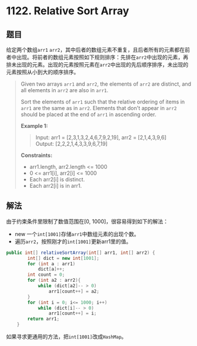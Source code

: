 # 1122. Relative Sort Array

## 题目

给定两个数组`arr1` `arr2`，其中后者的数组元素不重复，且后者所有的元素都在前者中出现。将前者的数组元素按照如下规则排序：先排在`arr2`中出现的元素，再排未出现的元素。出现的元素按照元素在`arr2`中出现的先后顺序排序，未出现的元素按照从小到大的顺序排序。

>Given two arrays `arr1` and `arr2`, the elements of `arr2` are distinct, and all elements in `arr2` are also in `arr1`.
>
>Sort the elements of `arr1` such that the relative ordering of items in `arr1` are the same as in `arr2`.  Elements that don't appear in `arr2` should be placed at the end of `arr1` in ascending order.
>
>**Example 1:**
>
>>Input: arr1 = [2,3,1,3,2,4,6,7,9,2,19], arr2 = [2,1,4,3,9,6]  
>>Output: [2,2,2,1,4,3,3,9,6,7,19]
>
>**Constraints:**
>
> - arr1.length, arr2.length <= 1000
> - 0 <= arr1[i], arr2[i] <= 1000
> - Each arr2[i] is distinct.
> - Each arr2[i] is in arr1.

## 解法

由于约束条件里限制了数值范围在[0, 1000]，很容易得到如下的解法：

- new 一个`int[1001]`存储`arr1`中数组元素的出现个数。
- 遍历`arr2`，按照刚才的`int[1001]`更新arr1里的值。

```java
public int[] relativeSortArray(int[] arr1, int[] arr2) {
        int[] dict = new int[1001];
        for (int a : arr1)
            dict[a]++;
        int count = 0;
        for (int a2 : arr2){
            while (dict[a2]-- > 0)
                arr1[count++] = a2;
        }
        for (int i = 0; i<= 1000; i++)
            while (dict[i]-- > 0)
                arr1[count++] = i;
        return arr1;
    }
```

如果寻求更通用的方法，把`int[1001]`改成`HashMap`。
